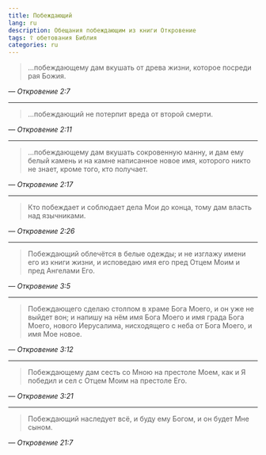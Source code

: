 ```yaml
---
title: Побеждающий
lang: ru
description: Обещания побеждающим из книги Откровение
tags: ☦ обетования Библия
categories: ru
---
```


> ...побеждающему дам вкушать от древа жизни, которое посреди рая Божия.

— <cite>Откровение&nbsp;2:7</cite>

***

> ...побеждающий не потерпит вреда от второй смерти.

— <cite>Откровение&nbsp;2:11</cite>

***

> ...побеждающему дам вкушать сокровенную манну, и дам ему белый камень и на камне написанное новое имя,
> которого никто не знает, кроме того, кто получает.

— <cite>Откровение&nbsp;2:17</cite>

***

> Кто побеждает и соблюдает дела Мои до конца, тому дам власть над язычниками.

— <cite>Откровение&nbsp;2:26</cite>

***

> Побеждающий облечётся в белые одежды; и не изглажу имени его из книги жизни, и исповедаю имя его пред Отцем Моим
> и пред Ангелами Его.

— <cite>Откровение&nbsp;3:5</cite>

***

> Побеждающего сделаю столпом в храме Бога Моего, и он уже не выйдет вон; и напишу на нём имя Бога Моего
> и имя града Бога Моего, нового Иерусалима, нисходящего с неба от Бога Моего, и имя Мое новое.

— <cite>Откровение&nbsp;3:12</cite>

***

> Побеждающему дам сесть со Мною на престоле Моем, как и Я победил и сел с Отцем Моим на престоле Его.

— <cite>Откровение&nbsp;3:21</cite>

***

> Побеждающий наследует всё, и буду ему Богом, и он будет Мне сыном.

— <cite>Откровение&nbsp;21:7</cite>
